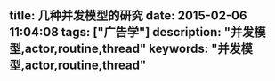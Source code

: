 title: 几种并发模型的研究
date: 2015-02-06 11:04:08
tags: ["广告学"]
description: "并发模型,actor,routine,thread"
keywords: "并发模型,actor,routine,thread"
---
